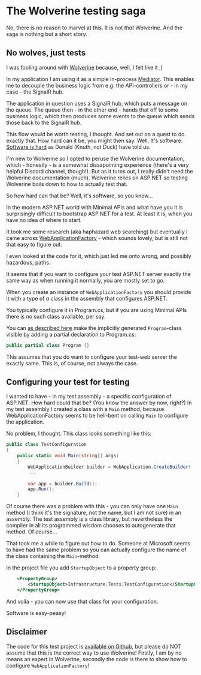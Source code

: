 # The Wolverine testing saga

No, there is no reason to marvel at this. It is not *that* Wolverine. And the saga is nothing but a short story.

## No wolves, just tests

I was fooling around with [Wolverine](https://wolverine.netlify.app/)
because, well, I felt like it ;)

In my application I am using it as a simple in-process [Mediator](https://en.wikipedia.org/wiki/Mediator_pattern). This enables me to decouple
the business logic from e.g. the API-controllers or - in my case - the SignalR hub.

The application in question uses a SignalR hub, which puts a message on the queue. The queue
then - in the other end - hands that off to some business logic, which then produces some events
to the queue which sends those back to the SignalR hub.

This flow would be worth testing, I thought. And set out on a quest to do 
exactly that. How hard
can it be, you might then say. Well, It's software. [Software is hard](https://en.wikiquote.org/wiki/Donald_Knuth) as Donald (Knuth, not Duck) have told us.

I'm new to Wolverine so I opted to peruse the Wolverine documentation, which - honestly - is a somewhat dissapointing 
experience (there's a very helpful Discord channel, though!). But
as it turns out, I really didn't need the Wolverine documentation (much). Wolverine relies on ASP.NET so testing Wolverine boils down
to how to actually test that.

So how hard can that be? Well, it's software, so you know...

In the modern ASP.NET world with Minimal APIs and what have you
it is surprisingly difficult to bootstrap ASP.NET for a test.
At least it is, when you have no idea of where to start.

It took me some research (aka haphazard web searching) but eventually I came across
[WebApplicationFactory](https://learn.microsoft.com/en-us/dotnet/api/microsoft.aspnetcore.mvc.testing.webapplicationfactory-1?view=aspnetcore-8.0) - which sounds lovely, but is still not that
easy to figure out.

I even looked at the code for it, which just led me onto 
wrong, and possibly hazardous, paths.

It seems that if you want to configure your test ASP.NET server 
exactly the same way as when running it normally, you are mostly
set to go. 

When you create an instance of `WebApplicationFactory` you should
provide it with a type of _a_ class in the assembly that configures
ASP.NET.

You typically configure it in Program.cs, but if you are using
Minimal APIs there is no such class available, per say. 

You can [as described here](https://learn.microsoft.com/en-us/aspnet/core/test/integration-tests?view=aspnetcore-8.0) make the 
implicitly generated `Program`-class visible by adding a
partial declaration to Program.cs:

```` C#
public partial class Program {}
````

This assumes that you do want to configure your test-web server
the exactly same. This is, of course, not always the case.

## Configuring your test for testing

I wanted to have - in my test assembly - a specific configuration
of ASP.NET. How hard could that be? (You know the answer by now, right?)
In my test assembly I created a class with a `Main` method, because
WebApplicationFactory seems to be hell-bent on calling `Main`
to configure the application. 

No problem, I thought. This class looks something like this:


```` C#
public class TestConfiguration
{
    public static void Main(string[] args)
    {
        WebApplicationBuilder builder = WebApplication.CreateBuilder(
        ...
    
        var app = builder.Build();
        app.Run();
    }
````

Of course there was a problem with this - you can only have one
`Main` method (I think it's the signature, not the name, but I am not sure) in an assembly. The test assembly is a class library, but
nevertheless the compiler in all its programmed wisdom chooses
to autogenerate that method. Of course...

That took me a while to figure out how to do. Someone at Microsoft
seems to have had the same problem so you can actually configure
the name of the class containing the `Main`-method.

In the project file you add `StartupObject` to a property group:

```` xml
    <PropertyGroup>
        <StartupObject>Infrastructure.Tests.TestConfiguration</StartupObject>
    </PropertyGroup>

````

And voila - you can now use that class for your configuration.

Software is easy-peasy! 

## Disclaimer

The code for this test project is [available on Github](https://github.com/TorbenRahbekKoch/wolverine-testing-saga), but
please do NOT assume that this is the correct way to use Wolverine! 
Firstly, I am by no means an expert in Wolverine, secondly the code is
there to show how to configure `WebApplicationFactory`!